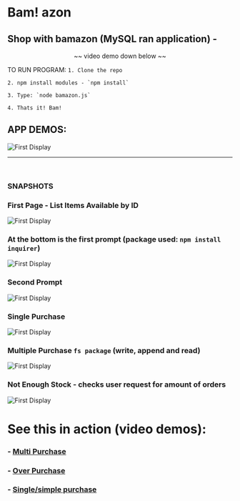 # Bam! azon
## Shop with bamazon (MySQL ran application) - 

<center>~~ video demo down below ~~</center>


TO RUN PROGRAM: 
````1. Clone the repo````

````2. npm install modules - `npm install` ````

````3. Type: `node bamazon.js`  ````

````4. Thats it! Bam!```` 


<h2>APP DEMOS:</h2>

![First Display](https://raw.githubusercontent.com/IamGiel/bamazon/master/gif/demoBAMAZON.gif)

<hr><br>
<h3>SNAPSHOTS</h3>

### First Page - List Items Available by ID
![First Display](https://raw.githubusercontent.com/IamGiel/bamazon/master/images/first%20display.png)

### At the bottom is the first prompt (package used: ```npm install inquirer```)
![First Display](https://raw.githubusercontent.com/IamGiel/bamazon/master/images/first%20prompt.png)

### Second Prompt
![First Display](https://raw.githubusercontent.com/IamGiel/bamazon/master/images/second%20prompt.png)

### Single Purchase
![First Display](https://raw.githubusercontent.com/IamGiel/bamazon/master/images/single%20purchase.png)

### Multiple Purchase ```fs package``` (write, append and read)
![First Display](https://raw.githubusercontent.com/IamGiel/bamazon/master/images/multiple%20purchase.png)

### Not Enough Stock - checks user request for amount of orders
![First Display](https://raw.githubusercontent.com/IamGiel/bamazon/master/images/notEnough.png)

# See this in action (video demos):
### - [Multi Purchase](https://youtu.be/q0u5uPL33Tg)
### - [Over Purchase](https://youtu.be/G5wBQ0PMWkU)
### - [Single/simple purchase](https://youtu.be/iaeUgSu-rFs)

